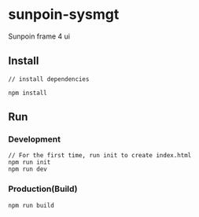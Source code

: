 # sunpoin-sysmgt
Sunpoin
frame 4 ui

## Install
```bush
// install dependencies

npm install
```
## Run
### Development
```bush
// For the first time, run init to create index.html
npm run init
npm run dev
```
### Production(Build)
```bush
npm run build
```
